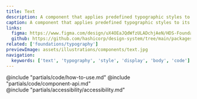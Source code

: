 ```yaml
---
title: Text
description: A component that applies predefined typographic styles to a block of content.
caption: A component that applies predefined typographic styles to its content.
links:
  figma: https://www.figma.com/design/uX4OEaJQdWfzULADchjAeN/HDS-Foundations-v2.0?node-id=1262-9192&t=z7hDCKFFuGUMDRYe-1
  github: https://github.com/hashicorp/design-system/tree/main/packages/components/src/components/hds/text
related: ['foundations/typography']
previewImage: assets/illustrations/components/text.jpg
navigation:
  keywords: ['text', 'typography', 'style', 'display', 'body', 'code']
---
```


<section data-tab="Code">
  @include "partials/code/how-to-use.md"
  @include "partials/code/component-api.md"
</section>

<section data-tab="Accessibility">
  @include "partials/accessibility/accessibility.md"
</section>